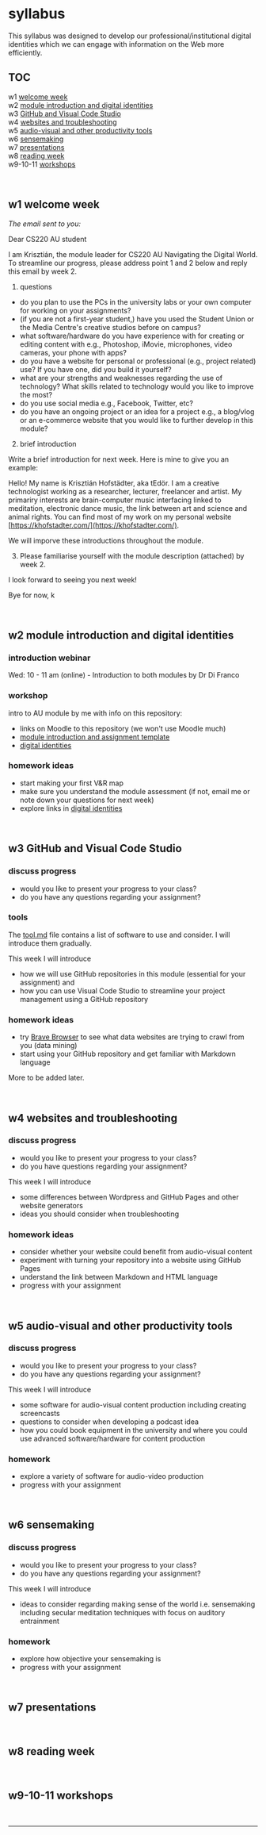 # syllabus
This syllabus was designed to develop our professional/institutional digital identities which we can engage with information on the Web more efficiently.

## TOC

w1 [welcome week](#w1-welcome-week)  
w2 [module introduction and digital identities](#w2-module-introduction-and-digital-identities)  
w3 [GitHub and Visual Code Studio](#w3-github-and-visual-code-studio)  
w4 [websites and troubleshooting](#w4-websites-and-troubleshooting)  
w5 [audio-visual and other productivity tools](#w5-audio-visual-and-other-productivity-tools)  
w6 [sensemaking](#w6-sensemaking)  
w7 [presentations](#w7-presentations)  
w8 [reading week](#w8-reading-week)  
w9-10-11 [workshops](#w9-10-11-workshops)

<br>

## w1 welcome week
<!-- #todo email these questions to students -->
_The email sent to you:_

Dear CS220 AU student

I am Krisztián, the module leader for CS220 AU Navigating the Digital World. To streamline our progress, please address point 1 and 2 below and reply this email by week 2. 

1. questions

- do you plan to use the PCs in the university labs or your own computer for working on your assignments?
- (if you are not a first-year student,) have you used the Student Union or the Media Centre's creative studios before on campus?
- what software/hardware do you have experience with for creating or editing content with e.g., Photoshop, iMovie, microphones, video cameras, your phone with apps?
- do you have a website for personal or professional (e.g., project related) use? If you have one, did you build it yourself?
- what are your strengths and weaknesses regarding the use of technology? What skills related to technology would you like to improve the most?
- do you use social media e.g., Facebook, Twitter, etc?
- do you have an ongoing project or an idea for a project e.g., a blog/vlog or an e-commerce website that you would like to further develop in this module?


2. brief introduction

Write a brief introduction for next week. Here is mine to give you an example: 

Hello! My name is Krisztián Hofstädter, aka tEdör. I am a creative technologist working as a researcher, lecturer, freelancer and artist. My primariry interests are brain-computer music interfacing linked to meditation, electronic dance music, the link between art and science and animal rights. You can find most of my work on my personal website [https://khofstadter.com/](https://khofstadter.com/).

We will imporve these introductions throughout the module. 


3. Please familiarise yourself with the module description (attached) by week 2.


I look forward to seeing you next week!

Bye for now, k

<br>

## w2 module introduction and digital identities

### introduction webinar
Wed: 10 - 11 am (online) - Introduction to both modules by Dr Di Franco

### workshop
intro to AU module by me with info on this repository: 
- links on Moodle to this repository (we won't use Moodle much)
- [module introduction and assignment template](README.md)
- [digital identities](digital-identities.md)

### homework ideas
- start making your first V&R map
- make sure you understand the module assessment (if not, email me or note down your questions for next week)
- explore links in [digital identities](digital-identities.md)

<br>

## w3 GitHub and Visual Code Studio
### discuss progress
- would you like to present your progress to your class?
- do you have any questions regarding your assignment?

### tools
The [tool.md](tool.md) file contains a list of software to use and consider. I will introduce them gradually. 

This week I will introduce 
- how we will use GitHub repositories in this module (essential for your assignment) and 
- how you can use Visual Code Studio to streamline your project management using a GitHub repository

### homework ideas
- try [Brave Browser](https://brave.com/) to see what data websites are trying to crawl from you (data mining)
- start using your GitHub repository and get familiar with Markdown language

More to be added later.

<br>

## w4 websites and troubleshooting
### discuss progress
- would you like to present your progress to your class?
- do you have questions regarding your assignment?

This week I will introduce 
- some differences between Wordpress and GitHub Pages and other website generators
- ideas you should consider when troubleshooting 

### homework ideas
- consider whether your website could benefit from audio-visual content
- experiment with turning your repository into a website using GitHub Pages
- understand the link between Markdown and HTML language
- progress with your assignment

<br>

## w5 audio-visual and other productivity tools 
### discuss progress
- would you like to present your progress to your class?
- do you have any questions regarding your assignment?

This week I will introduce 
- some software for audio-visual content production including creating screencasts
- questions to consider when developing a podcast idea
- how you could book equipment in the university and where you could use advanced software/hardware for content production

### homework
- explore a variety of software for audio-video production
- progress with your assignment

<br>

## w6 sensemaking
### discuss progress
- would you like to present your progress to your class?
- do you have any questions regarding your assignment?

This week I will introduce 
- ideas to consider regarding making sense of the world i.e. sensemaking including secular meditation techniques with focus on auditory entrainment

### homework
- explore how objective your sensemaking is
- progress with your assignment

<br>

## w7 presentations


<br>

## w8 reading week

<br>

## w9-10-11 workshops

<br>

---
<!--
## Ideas to discuss
### Self-assessment
#### Invoicing
### Thinking slowly
https://mattgemmell.com/thinking-slowly/
### mailing list
-->
